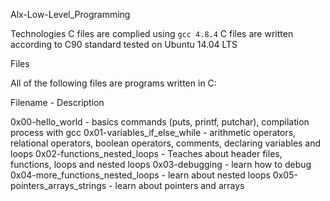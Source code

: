 Alx-Low-Level_Programming

Technologies
C files are complied using `gcc 4.8.4`
C files are written according to C90 standard
tested on Ubuntu 14.04 LTS

Files

All of the following files are programs written in C:

Filename - Description 

0x00-hello_world - 	basics commands (puts, printf, putchar), compilation process with gcc
0x01-variables_if_else_while - 	arithmetic operators, relational operators, boolean operators, comments, declaring variables and loops
0x02-functions_nested_loops - Teaches about header files, functions, loops and nested loops
0x03-debugging - learn how to debug 
0x04-more_functions_nested_loops - learn about nested loops
0x05-pointers_arrays_strings - learn about pointers and arrays
